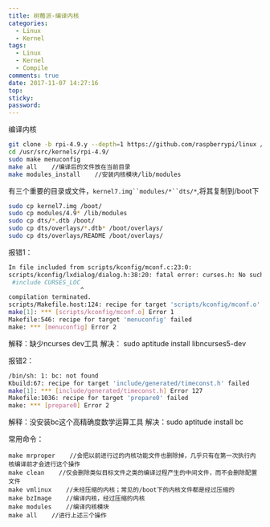 ```yaml
---
title: 树莓派-编译内核
categories:
  - Linux
  - Kernel
tags:
  - Linux
  - Kernel
  - Compile
comments: true
date: 2017-11-07 14:27:16
top:
sticky:
password:
---
```

编译内核
```bash
git clone -b rpi-4.9.y --depth=1 https://github.com/raspberrypi/linux /usr/src/kernels/rpi-4.9/     //-b指定分支，这里选4.9；--depth=1只克隆最新版本
cd /usr/src/kernels/rpi-4.9/
sudo make menuconfig
make all    //编译后的文件放在当前目录
make modules_install    //安装内核模块/lib/modules
```
<!-- more -->

有三个重要的目录或文件，`kernel7.img``modules/*``dts/*`,将其复制到/boot下
```bash
sudo cp kernel7.img /boot/
sudo cp modules/4.9* /lib/modules
sudo cp dts/*.dtb /boot/
sudo cp dts/overlays/*.dtb* /boot/overlays/
sudo cp dts/overlays/README /boot/overlays/
```

报错1：
```bash
In file included from scripts/kconfig/mconf.c:23:0:
scripts/kconfig/lxdialog/dialog.h:38:20: fatal error: curses.h: No such file or directory
 #include CURSES_LOC
                    ^
compilation terminated.
scripts/Makefile.host:124: recipe for target 'scripts/kconfig/mconf.o' failed
make[1]: *** [scripts/kconfig/mconf.o] Error 1
Makefile:546: recipe for target 'menuconfig' failed
make: *** [menuconfig] Error 2
```
解释：缺少ncurses dev工具
解决： sudo aptitude install libncurses5-dev

报错2：
```bash
/bin/sh: 1: bc: not found
Kbuild:67: recipe for target 'include/generated/timeconst.h' failed
make[1]: *** [include/generated/timeconst.h] Error 127
Makefile:1036: recipe for target 'prepare0' failed
make: *** [prepare0] Error 2
```
解释：没安装bc这个高精确度数学运算工具
解决：sudo aptitude install bc

常用命令：
```
make mrproper    //会把以前进行过的内核功能文件也删除掉，几乎只有在第一次执行内核编译前才会进行这个操作
make clean    //仅会删除类似目标文件之类的编译过程产生的中间文件，而不会删除配置文件
make vmlinux    //未经压缩的内核；常见的/boot下的内核文件都是经过压缩的
make bzImage    //编译内核，经过压缩的内核
make modules    //编译内核模块
make all    //进行上述三个操作
```
